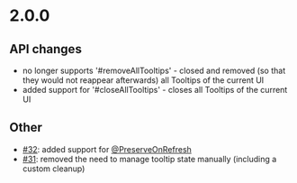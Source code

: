 # 2.0.0

## API changes

* no longer supports '#removeAllTooltips' - closed and removed (so that they would not reappear afterwards) all Tooltips of the current UI
* added support for '#closeAllTooltips' - closes all Tooltips of the current UI

## Other

* [#32](https://gitlab.com/gsedlacz/tooltips4vaadin/-/issues/32): added support
  for [@PreserveOnRefresh](https://vaadin.com/docs/v14/flow/advanced/tutorial-preserving-state-on-refresh)
* [#31](https://gitlab.com/gsedlacz/tooltips4vaadin/-/issues/31): removed the need to manage tooltip state manually (including a custom
  cleanup)
